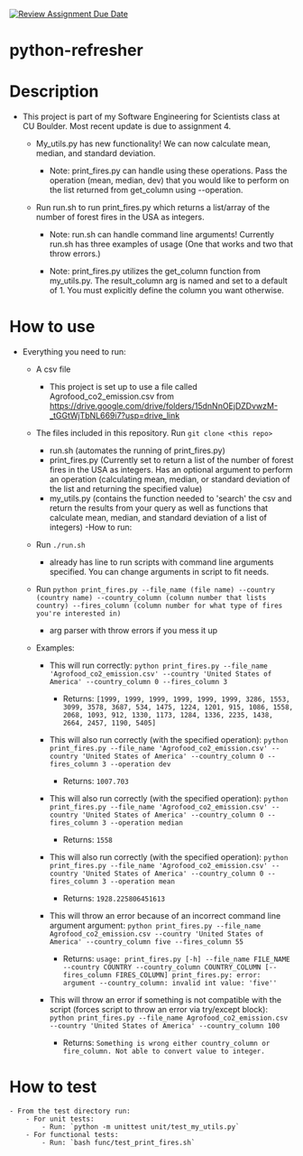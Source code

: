 [![Review Assignment Due Date](https://classroom.github.com/assets/deadline-readme-button-24ddc0f5d75046c5622901739e7c5dd533143b0c8e959d652212380cedb1ea36.svg)](https://classroom.github.com/a/oQi7O4AA)
# python-refresher

# Description
- This project is part of my Software Engineering for Scientists class at CU Boulder. Most recent update is due to assignment 4.
    
    - My_utils.py has new functionality! We can now calculate mean, median, and standard deviation.

        - Note: print_fires.py can handle using these operations. Pass the operation (mean, median, dev) that you would like to perform on the list returned from get_column using --operation. 

    - Run run.sh to run print_fires.py which returns a list/array of the number of forest fires in the USA as integers.
        
        - Note: run.sh can handle command line arguments! Currently run.sh has three examples of usage (One that works and two that throw errors.)
        
        - Note: print_fires.py utilizes the get_column function from my_utils.py. The result_column arg is named and set to a default of 1. You must explicitly define the column you want otherwise.


# How to use
- Everything you need to run:
    - A csv file
        - This project is set up to use a file called Agrofood_co2_emission.csv from https://drive.google.com/drive/folders/15dnNnOEjDZDvwzM-_tGGtWjTbNL669i7?usp=drive_link

    - The files included in this repository. Run `git clone <this repo>`
        - run.sh (automates the running of print_fires.py)
        - print_fires.py (Currently set to return a list of the number of forest fires in the USA as integers. Has an optional argument to perform an operation (calculating mean, median, or standard deviation of the list and returning the specified value)
        - my_utils.py (contains the function needed to 'search' the csv and return the results from your query as well as functions that calculate mean, median, and standard deviation of a list of integers)
-How to run:
    - Run `./run.sh`
        - already has line to run scripts with command line arguments specified. You can change arguments in script to fit needs.
    - Run `python print_fires.py --file_name (file name) --country (country name) --country_column (column number that lists country) --fires_column (column number for what type of fires you're interested in)`
        - arg parser with throw errors if you mess it up
    
    - Examples:
        - This will run correctly: `python print_fires.py --file_name 'Agrofood_co2_emission.csv' --country 'United States of America' --country_column 0 --fires_column 3`
            -   Returns: `[1999, 1999, 1999, 1999, 1999, 1999, 3286, 1553, 3099, 3578, 3687, 534, 1475, 1224, 1201, 915, 1086, 1558, 2068, 1093, 912, 1330, 1173, 1284, 1336, 2235, 1438, 2664, 2457, 1190, 5405]`

        - This will also run correctly (with the specified operation): `python print_fires.py --file_name 'Agrofood_co2_emission.csv' --country 'United States of America' --country_column 0 --fires_column 3 --operation dev`
            - Returns: `1007.703`  

        - This will also run correctly (with the specified operation): `python print_fires.py --file_name 'Agrofood_co2_emission.csv' --country 'United States of America' --country_column 0 --fires_column 3 --operation median`
            - Returns: `1558`

        - This will also run correctly (with the specified operation): `python print_fires.py --file_name 'Agrofood_co2_emission.csv' --country 'United States of America' --country_column 0 --fires_column 3 --operation mean`
            - Returns: `1928.225806451613`

        - This will throw an error because of an incorrect command line argument argument: `python print_fires.py --file_name Agrofood_co2_emission.csv --country 'United States of America' --country_column five --fires_column 55`
            - Returns: ```usage: print_fires.py [-h] --file_name FILE_NAME --country COUNTRY --country_column COUNTRY_COLUMN [--fires_column FIRES_COLUMN]
                        print_fires.py: error: argument --country_column: invalid int value: 'five''
                    ```
        - This will throw an error if something is not compatible with the script (forces script to throw an error via try/except block): `python print_fires.py --file_name Agrofood_co2_emission.csv --country 'United States of America' --country_column 100`
            - Returns: `Something is wrong either country_column or fire_column. Not able to convert value to integer.`


# How to test
    - From the test directory run:
        - For unit tests:
            - Run: `python -m unittest unit/test_my_utils.py`
        - For functional tests:
            - Run: `bash func/test_print_fires.sh` 
